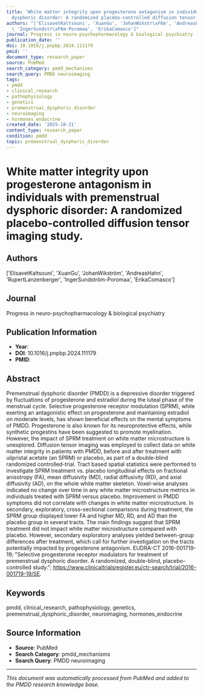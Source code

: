 ```yaml
---
title: 'White matter integrity upon progesterone antagonism in individuals with premenstrual
  dysphoric disorder: A randomized placebo-controlled diffusion tensor imaging study.'
authors: "['ElisavetKaltsouni', 'XuanGu', 'JohanWikstr\xF6m', 'AndreasHahn', 'RupertLanzenberger',\
  \ 'IngerSundstr\xF6m-Poromaa', 'ErikaComasco']"
journal: Progress in neuro-psychopharmacology & biological psychiatry
publication_date: ''
doi: 10.1016/j.pnpbp.2024.111179
pmid: ''
document_type: research_paper
source: PubMed
search_category: pmdd_mechanisms
search_query: PMDD neuroimaging
tags:
- pmdd
- clinical_research
- pathophysiology
- genetics
- premenstrual_dysphoric_disorder
- neuroimaging
- hormones_endocrine
created_date: '2025-10-21'
content_type: research_paper
condition: pmdd
topic: premenstrual_dysphoric_disorder
---
```


# White matter integrity upon progesterone antagonism in individuals with premenstrual dysphoric disorder: A randomized placebo-controlled diffusion tensor imaging study.

## Authors
['ElisavetKaltsouni', 'XuanGu', 'JohanWikström', 'AndreasHahn', 'RupertLanzenberger', 'IngerSundström-Poromaa', 'ErikaComasco']

## Journal
Progress in neuro-psychopharmacology & biological psychiatry

## Publication Information
- **Year**: 
- **DOI**: 10.1016/j.pnpbp.2024.111179
- **PMID**: 

## Abstract
Premenstrual dysphoric disorder (PMDD) is a depressive disorder triggered by fluctuations of progesterone and estradiol during the luteal phase of the menstrual cycle. Selective progesterone receptor modulation (SPRM), while exerting an antagonistic effect on progesterone and maintaining estradiol on moderate levels, has shown beneficial effects on the mental symptoms of PMDD. Progesterone is also known for its neuroprotective effects, while synthetic progestins have been suggested to promote myelination. However, the impact of SPRM treatment on white matter microstructure is unexplored. Diffusion tensor imaging was employed to collect data on white matter integrity in patients with PMDD, before and after treatment with ulipristal acetate (an SPRM) or placebo, as part of a double-blind randomized controlled-trial. Tract based spatial statistics were performed to investigate SPRM treatment vs. placebo longitudinal effects on fractional anisotropy (FA), mean diffusivity (MD), radial diffusivity (RD), and axial diffusivity (AD), on the whole white matter skeleton. Voxel-wise analyses indicated no change over time in any white matter microstructure metrics in individuals treated with SPRM versus placebo. Improvement in PMDD symptoms did not correlate with changes in white matter microstructure. In secondary, exploratory, cross-sectional comparisons during treatment, the SPRM group displayed lower FA and higher MD, RD, and AD than the placebo group in several tracts. The main findings suggest that SPRM treatment did not impact white matter microstructure compared with placebo. However, secondary exploratory analyses yielded between-group differences after treatment, which call for further investigation on the tracts potentially impacted by progesterone antagonism. EUDRA-CT 2016-001719-19; "Selective progesterone receptor modulators for treatment of premenstrual dysphoric disorder. A randomized, double-blind, placebo-controlled study."; https://www.clinicaltrialsregister.eu/ctr-search/trial/2016-001719-19/SE.

## Keywords
pmdd, clinical_research, pathophysiology, genetics, premenstrual_dysphoric_disorder, neuroimaging, hormones_endocrine

## Source Information
- **Source**: PubMed
- **Search Category**: pmdd_mechanisms
- **Search Query**: PMDD neuroimaging

---
*This document was automatically processed from PubMed and added to the PMDD research knowledge base.*
